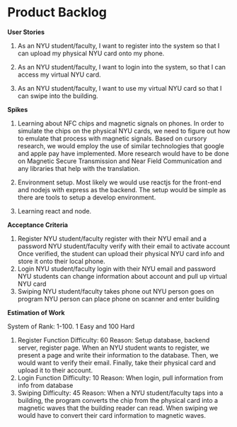 Product Backlog
=========================================================

**User Stories**
1. As an NYU student/faculty, I want to register into the system so that I can upload my physical NYU card onto my phone.

2. As an NYU student/faculty, I want to login into the system, so that I can access my virtual NYU card.

3. As an NYU student/faculty, I want to use my virtual NYU card so that I can swipe into the building.

**Spikes**

1. Learning about NFC chips and magnetic signals on phones. In order to simulate the chips on the physical NYU cards, we need to figure out how to emulate that process with magnetic signals. Based on cursory research, we would employ the use of similar technologies that google and apple pay have implemented. More research would have to be done on Magnetic Secure Transmission and Near Field Communication and any libraries that help with the translation.

2. Environment setup. Most likely we would use reactjs for the front-end and nodejs with express as the backend. The setup would be simple as there are tools to setup a develop environment.

3. Learning react and node. 

**Acceptance Criteria**

1. Register
    NYU student/faculty register with their NYU email and a password
    NYU student/faculty verify with their email to activate account
    Once verified, the student can upload their physical NYU card info and store it onto their local phone.
2. Login
    NYU student/faculty login with their NYU email and password
    NYU students can change information about account and pull up virtual NYU card
3. Swiping 
    NYU student/faculty takes phone out 
    NYU person goes on program
    NYU person can place phone on scanner and enter building

**Estimation of Work**

System of Rank: 1-100. 1 Easy and 100 Hard

1. Register Function 
    Difficulty: 60
    Reason: Setup database, backend server, register page. When an NYU student wants to register, we present a page and write their information to the database. Then, we would want to verify their email. Finally, take their physical card and upload it to their account.
2. Login Function
    Difficulty: 10
    Reason: When login, pull information from info from database
3. Swiping 
    Difficulty: 45
    Reason: When a NYU student/faculty taps into a building, the program converts the chip from the physical card into a magnetic waves that the building reader can read. When swiping we would have to convert their card information to magnetic waves.

    

    
